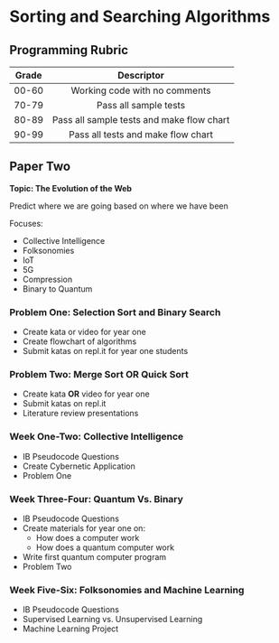# Sorting and Searching Algorithms

## Programming Rubric

| Grade         | Descriptor                                |
| ------------- |:------------------------------------------:
| 00-60         | Working code with no comments             |
| 70-79         | Pass all sample tests                     |  
| 80-89         | Pass all sample tests and make flow chart |
| 90-99         | Pass all tests and make flow chart        |    


## Paper Two
**Topic: The Evolution of the Web**

Predict where we are going based on where we have been

Focuses:
- Collective Intelligence
- Folksonomies
- IoT
- 5G
- Compression
- Binary to Quantum

### Problem One: Selection Sort and Binary Search

- Create kata or video for year one
- Create flowchart of algorithms
- Submit katas on repl.it for year one students

### Problem Two: Merge Sort OR Quick Sort

- Create kata **OR** video for year one
- Submit katas on repl.it
- Literature review presentations

### Week One-Two: Collective Intelligence
- IB Pseudocode Questions
- Create Cybernetic Application
- Problem One


### Week Three-Four: Quantum Vs. Binary
- IB Pseudocode Questions
- Create materials for year one on:
  - How does a computer work
  - How does a quantum computer work
- Write first quantum computer program
- Problem Two

### Week Five-Six: Folksonomies and Machine Learning
- IB Pseudocode Questions
- Supervised Learning vs. Unsupervised Learning
- Machine Learning Project
